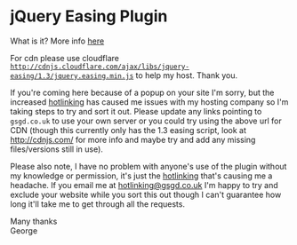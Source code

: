 # jQuery Easing Plugin

What is it? More info [here](http://gsgd.co.uk/sandbox/jquery/easing)

For cdn please use cloudflare [`http://cdnjs.cloudflare.com/ajax/libs/jquery-easing/1.3/jquery.easing.min.js`](http://cdnjs.cloudflare.com/ajax/libs/jquery-easing/1.3/jquery.easing.min.js) to help my host. Thank you.

If you're coming here because of a popup on your site I'm sorry, but the increased [hotlinking](https://simple.wikipedia.org/wiki/Hotlinking) has caused me issues with my hosting company so I'm taking steps to try and sort it out. Please update any links pointing to `gsgd.co.uk` to use your own server or you could try using the above url for CDN (though this currently only has the 1.3 easing script, look at http://cdnjs.com/ for more info and maybe try and add any missing files/versions still in use).

Please also note, I have no problem with anyone's use of the plugin without my knowledge or permission, it's just the [hotlinking](http://altlab.com/hotlinking.html) that's causing me a headache. If you email me at hotlinking@gsgd.co.uk I'm happy to try and exclude your website while you sort this out though I can't guarantee how long it'll take me to get through all the requests.

Many thanks    
George
